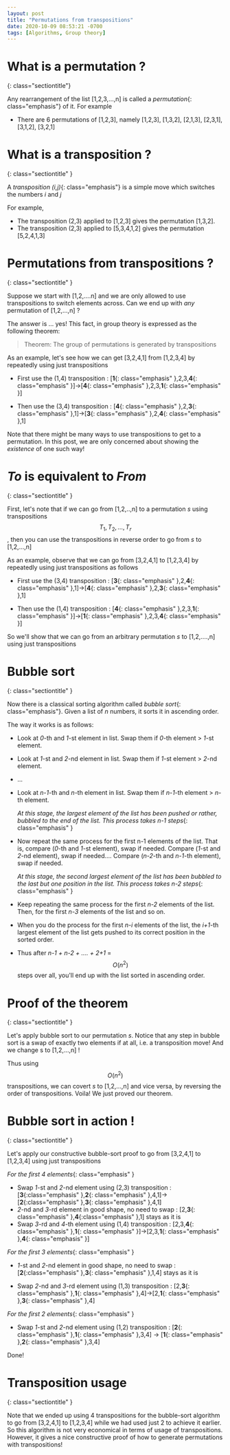 ```yaml
---
layout: post
title: "Permutations from transpositions"
date: 2020-10-09 08:53:21 -0700
tags: [Algorithms, Group theory]
---
```


# What is a permutation ?
{: class="sectiontitle"}


Any rearrangement of the list [1,2,3,...,n] is called a *permutation*{: class="emphasis"} of it. For example

- There are 6 permutations of [1,2,3], namely [1,2,3], [1,3,2], [2,1,3], [2,3,1], [3,1,2], [3,2,1]


# What is a transposition ?
{: class="sectiontitle" }


A *transposition (i,j)*{: class="emphasis"} is a simple move which switches the numbers *i* and *j* 

For example,
- The transposition (2,3) applied to [1,2,3] gives the permutation [1,3,2]. 
- The transposition (2,3) applied to [5,3,4,1,2] gives the permutation [5,2,4,1,3]



# Permutations from transpositions ?
{: class="sectiontitle" }


Suppose we start with [1,2,....n] and we are only allowed to use transpositions to switch elements across. Can we end up with *any* permutation of [1,2,...,n] ?




The answer is ... yes! This fact, in group theory is expressed as the following theorem:

> Theorem: The group of permutations is generated by transpositions


As an example, let's see how we can get [3,2,4,1] from [1,2,3,4] by repeatedly using just transpositions


- First use the (1,4) transposition : [__1__{: class="emphasis" },2,3,__4__{: class="emphasis" }]->[__4__{: class="emphasis" },2,3,__1__{: class="emphasis" }]

- Then use the (3,4) transposition : [__4__{: class="emphasis" },2,__3__{: class="emphasis" },1]->[__3__{: class="emphasis" },2,__4__{: class="emphasis" },1]


Note that there might be many ways to use transpositions to get to a permutation. In this post, we are only concerned about showing the *existence* of one such way!


# _To_ is equivalent to _From_
{: class="sectiontitle" }

First, let's note that if we can go from [1,2,..,n] to a permutation _s_ using transpositions $$T_1, T_2, \ldots, T_r$$, then you can use the transpositions in reverse order to go from _s_ to [1,2,...,n]

As an example, observe that we can go from [3,2,4,1] to [1,2,3,4] by repeatedly using just transpositions as follows


- First use the (3,4) transposition : [__3__{: class="emphasis" },2,__4__{: class="emphasis" },1]->[__4__{: class="emphasis" },2,__3__{: class="emphasis" },1]

- Then use the (1,4) transposition : [__4__{: class="emphasis" },2,3,__1__{: class="emphasis" }]->[__1__{: class="emphasis" },2,3,__4__{: class="emphasis" }]

 
So we'll show that we can go from an arbitrary permutation _s_ to [1,2,....,n] using just transpositions



# Bubble sort
{: class="sectiontitle" }

Now there is a classical sorting algorithm called *bubble sort*{: class="emphasis"}. Given a list of _n_ numbers, it sorts it in ascending order.


The way it works is as follows: 

- Look at _0_-th and _1_-st element in list. Swap them if _0_-th element > _1_-st element.
- Look at _1_-st and _2_-nd element in list. Swap them if _1_-st element > _2_-nd element.
- ...
- Look at _n-1_-th and _n_-th element in list. Swap them if  _n-1_-th element > _n_-th element. 

  *At this stage, the largest element of the list has been pushed or rather, bubbled to the end of the list. This process takes n-1 steps*{: class="emphasis" }

- Now repeat the same process for the first n-1 elements of the list. That is, compare (_0_-th and _1_-st element), swap if needed. Compare (_1_-st and _2_-nd element), swap if needed.... Compare (_n-2_-th and _n-1_-th element), swap if needed. 

  *At this stage, the second largest element of the list has been bubbled to the last but one position in the list. This process takes n-2 steps*{: class="emphasis" }


- Keep repeating the same process for the first _n-2_ elements of the list. Then, for the first _n-3_ elements of the list and so on. 

- When you do the process for the first _n-i_ elements of the list, the _i+1_-th largest element of the list gets pushed to its correct position in the sorted order. 


- Thus after _n-1 + n-2 + .... + 2+1_ = $$O(n^2)$$ steps over all, you'll end up with the list sorted in ascending order.


# Proof of the theorem
{: class="sectiontitle" }

Let's apply bubble sort to our permutation _s_. Notice that any step in bubble sort is a swap of exactly two elements if at all, i.e. a transposition move! And we change s to [1,2,...,n] !

Thus using $$O(n^2)$$ transpositions, we can covert _s_ to [1,2,...,n] and vice versa, by reversing the order of transpositions. Voila! We just proved our theorem.


# Bubble sort in action !
{: class="sectiontitle" }


Let's apply our constructive bubble-sort proof to go from [3,2,4,1] to [1,2,3,4] using just transpositions


*For the first 4 elements*{: class="emphasis" }

- Swap _1_-st and _2_-nd element using (2,3) transposition : [__3__{:class="emphasis" },__2__{: class="emphasis" },4,1]->[__2__{:class="emphasis" },__3__{: class="emphasis" },4,1]
- _2_-nd and _3_-rd element in good shape, no need to swap : [2,__3__{: class="emphasis" },__4__{:class="emphasis" },1] stays as it is
- Swap _3_-rd and _4_-th element using (1,4) transposition : [2,3,__4__{: class="emphasis" },__1__{: class="emphasis" }]->[2,3,__1__{: class="emphasis" },__4__{: class="emphasis" }]

*For the first 3 elements*{: class="emphasis" }
- _1_-st and _2_-nd element in good shape, no need to swap : [__2__{:class="emphasis" },__3__{: class="emphasis" },1,4] stays as it is

- Swap _2_-nd and _3_-rd element using (1,3) transposition : [2,__3__{: class="emphasis" },__1__{: class="emphasis" },4]->[2,__1__{: class="emphasis" },__3__{: class="emphasis" },4]

*For the first 2 elements*{: class="emphasis" }
- Swap _1_-st and _2_-nd element using  (1,2) transposition : [__2__{: class="emphasis" },__1__{: class="emphasis" },3,4] -> [__1__{: class="emphasis" },__2__{: class="emphasis" },3,4]

Done!



# Transposition usage
{: class="sectiontitle" }

Note that we ended up using 4 transpositions for the bubble-sort algorithm to go from [3,2,4,1] to [1,2,3,4] while we had used just 2 to achieve it earlier. So this algorithm is not very economical in terms of usage of transpositions. However, it gives a nice constructive proof of how to generate permutations with transpositions!




